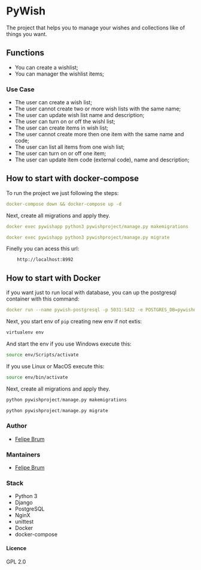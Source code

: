 
# PyWish

The project that helps you to manage your wishes and collections like of things you want.

## Functions

* You can create a wishlist;
* You can manager the wishlist items;

### Use Case

* The user can create a wish list;
* The user cannot create two or more wish lists with the same name;
* The user can update wish list name and description;
* The user can turn on or off the wishl list;
* The user can create items in wish list;
* The user cannot create more then one item with the same name and code;
* The user can list all items from one wish list;
* The user can turn on or off one item;
* The user can update item code (external code), name and description;

## How to start with docker-compose

To run the project we just following the steps:

``` yml
docker-compose down && docker-compose up -d
```

Next, create all migrations and apply they.

``` yml
docker exec pywishapp python3 pywishproject/manage.py makemigrations

docker exec pywishapp python3 pywishproject/manage.py migrate
```

Finelly you can acess this url:

```text
    http://localhost:8992
```

## How to start with Docker

if you want just to run local with database, you can up the postgresql container with this command:

```yml
docker run --name pywish-postgresql -p 5031:5432 -e POSTGRES_DB=pywishdb -e POSTGRES_USER=pywishuser -e POSTGRES_PASSWORD=pywishpostgres -d postgres
```

Next, you start env of `pip` creating new env if not extis:

```bash
virtualenv env
```

And start the env if you use Windows execute this:

```bash
source env/Scripts/activate
```

If you use Linux or MacOS execute this:

```bash
source env/bin/activate
```

Next, create all migrations and apply they.

```python
python pywishproject/manage.py makemigrations

python pywishproject/manage.py migrate
```

### Author

* [Felipe Brum](https://github.com/fbrump/)

### Mantainers

* [Felipe Brum](https://github.com/fbrump/)

### Stack

* Python 3
* Django
* PostgreSQL
* NginX
* unittest
* Docker
* docker-compose

#### Licence

GPL 2.0
